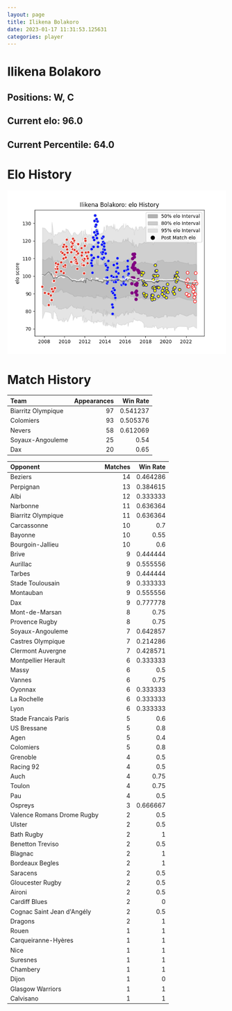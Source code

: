 ```yaml
---  
layout: page  
title: Ilikena Bolakoro  
date: 2023-01-17 11:31:53.125631  
categories: player  
---
```

# Ilikena Bolakoro

## Positions: W, C

## Current elo: 96.0

## Current Percentile: 64.0

# Elo History


![elo history](history_IlikenaBolakoro.png)
# Match History


| Team               |   Appearances |   Win Rate |
|:-------------------|--------------:|-----------:|
| Biarritz Olympique |            97 |   0.541237 |
| Colomiers          |            93 |   0.505376 |
| Nevers             |            58 |   0.612069 |
| Soyaux-Angouleme   |            25 |   0.54     |
| Dax                |            20 |   0.65     |

| Opponent                   |   Matches |   Win Rate |
|:---------------------------|----------:|-----------:|
| Beziers                    |        14 |   0.464286 |
| Perpignan                  |        13 |   0.384615 |
| Albi                       |        12 |   0.333333 |
| Narbonne                   |        11 |   0.636364 |
| Biarritz Olympique         |        11 |   0.636364 |
| Carcassonne                |        10 |   0.7      |
| Bayonne                    |        10 |   0.55     |
| Bourgoin-Jallieu           |        10 |   0.6      |
| Brive                      |         9 |   0.444444 |
| Aurillac                   |         9 |   0.555556 |
| Tarbes                     |         9 |   0.444444 |
| Stade Toulousain           |         9 |   0.333333 |
| Montauban                  |         9 |   0.555556 |
| Dax                        |         9 |   0.777778 |
| Mont-de-Marsan             |         8 |   0.75     |
| Provence Rugby             |         8 |   0.75     |
| Soyaux-Angouleme           |         7 |   0.642857 |
| Castres Olympique          |         7 |   0.214286 |
| Clermont Auvergne          |         7 |   0.428571 |
| Montpellier Herault        |         6 |   0.333333 |
| Massy                      |         6 |   0.5      |
| Vannes                     |         6 |   0.75     |
| Oyonnax                    |         6 |   0.333333 |
| La Rochelle                |         6 |   0.333333 |
| Lyon                       |         6 |   0.333333 |
| Stade Francais Paris       |         5 |   0.6      |
| US Bressane                |         5 |   0.8      |
| Agen                       |         5 |   0.4      |
| Colomiers                  |         5 |   0.8      |
| Grenoble                   |         4 |   0.5      |
| Racing 92                  |         4 |   0.5      |
| Auch                       |         4 |   0.75     |
| Toulon                     |         4 |   0.75     |
| Pau                        |         4 |   0.5      |
| Ospreys                    |         3 |   0.666667 |
| Valence Romans Drome Rugby |         2 |   0.5      |
| Ulster                     |         2 |   0.5      |
| Bath Rugby                 |         2 |   1        |
| Benetton Treviso           |         2 |   0.5      |
| Blagnac                    |         2 |   1        |
| Bordeaux Begles            |         2 |   1        |
| Saracens                   |         2 |   0.5      |
| Gloucester Rugby           |         2 |   0.5      |
| Aironi                     |         2 |   0.5      |
| Cardiff Blues              |         2 |   0        |
| Cognac Saint Jean d'Angély |         2 |   0.5      |
| Dragons                    |         2 |   1        |
| Rouen                      |         1 |   1        |
| Carqueiranne-Hyères        |         1 |   1        |
| Nice                       |         1 |   1        |
| Suresnes                   |         1 |   1        |
| Chambery                   |         1 |   1        |
| Dijon                      |         1 |   0        |
| Glasgow Warriors           |         1 |   1        |
| Calvisano                  |         1 |   1        |
